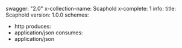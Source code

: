 swagger: "2.0"
x-collection-name: Scaphold
x-complete: 1
info:
  title: Scaphold
  version: 1.0.0
schemes:
- http
produces:
- application/json
consumes:
- application/json